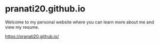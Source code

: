 # pranati20.github.io

Welcome to my personal website where you can learn more about me and view my resume.

https://pranati20.github.io/
